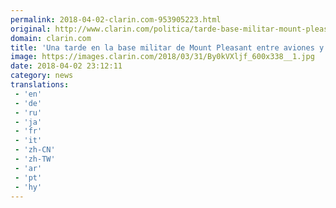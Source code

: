 ```yaml
---
permalink: 2018-04-02-clarin.com-953905223.html
original: http://www.clarin.com/politica/tarde-base-militar-mount-pleasant-aviones-desfile-militar-britanico_0_SklFbmgoG.html
domain: clarin.com
title: 'Una tarde en la base militar de Mount Pleasant entre aviones y un desfile militar británico'
image: https://images.clarin.com/2018/03/31/By0kVXljf_600x338__1.jpg
date: 2018-04-02 23:12:11
category: news
translations: 
 - 'en'
 - 'de'
 - 'ru'
 - 'ja'
 - 'fr'
 - 'it'
 - 'zh-CN'
 - 'zh-TW'
 - 'ar'
 - 'pt'
 - 'hy'
---
```


